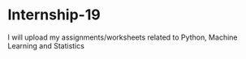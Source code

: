 # Internship-19
I will upload my assignments/worksheets related to Python, Machine Learning and Statistics
